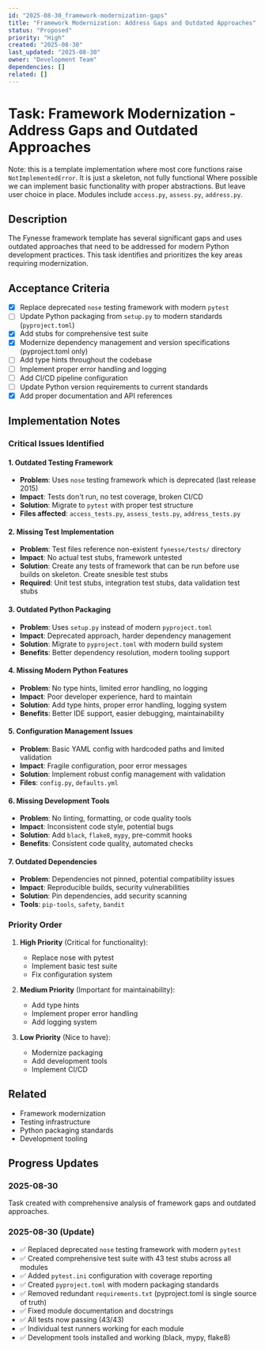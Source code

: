 ```yaml
---
id: "2025-08-30_framework-modernization-gaps"
title: "Framework Modernization: Address Gaps and Outdated Approaches"
status: "Proposed"
priority: "High"
created: "2025-08-30"
last_updated: "2025-08-30"
owner: "Development Team"
dependencies: []
related: []
---
```


# Task: Framework Modernization - Address Gaps and Outdated Approaches

Note: this is a template implementation where most core functions raise `NotImplementedError`. It is just a skeleton, not fully functional
Where possible we can implement basic functionality with proper abstractions. But leave user choice in place. Modules include `access.py`, `assess.py`, `address.py`. 

## Description

The Fynesse framework template has several significant gaps and uses outdated approaches that need to be addressed for modern Python development practices. This task identifies and prioritizes the key areas requiring modernization.

## Acceptance Criteria

- [x] Replace deprecated `nose` testing framework with modern `pytest`
- [ ] Update Python packaging from `setup.py` to modern standards (`pyproject.toml`)
- [x] Add stubs for comprehensive test suite
- [x] Modernize dependency management and version specifications (pyproject.toml only)
- [ ] Add type hints throughout the codebase
- [ ] Implement proper error handling and logging
- [ ] Add CI/CD pipeline configuration
- [ ] Update Python version requirements to current standards
- [x] Add proper documentation and API references

## Implementation Notes

### Critical Issues Identified

#### 1. **Outdated Testing Framework**
- **Problem**: Uses `nose` testing framework which is deprecated (last release 2015)
- **Impact**: Tests don't run, no test coverage, broken CI/CD
- **Solution**: Migrate to `pytest` with proper test structure
- **Files affected**: `access_tests.py`, `assess_tests.py`, `address_tests.py`

#### 2. **Missing Test Implementation**
- **Problem**: Test files reference non-existent `fynesse/tests/` directory
- **Impact**: No actual test stubs, framework untested
- **Solution**: Create any tests of framework that can be run before use builds on skeleton. Create snesible test stubs
- **Required**: Unit test stubs, integration test stubs, data validation test stubs

#### 3. **Outdated Python Packaging**
- **Problem**: Uses `setup.py` instead of modern `pyproject.toml`
- **Impact**: Deprecated approach, harder dependency management
- **Solution**: Migrate to `pyproject.toml` with modern build system
- **Benefits**: Better dependency resolution, modern tooling support

#### 4. **Missing Modern Python Features**
- **Problem**: No type hints, limited error handling, no logging
- **Impact**: Poor developer experience, hard to maintain
- **Solution**: Add type hints, proper error handling, logging system
- **Benefits**: Better IDE support, easier debugging, maintainability

#### 5. **Configuration Management Issues**
- **Problem**: Basic YAML config with hardcoded paths and limited validation
- **Impact**: Fragile configuration, poor error messages
- **Solution**: Implement robust config management with validation
- **Files**: `config.py`, `defaults.yml`

#### 6. **Missing Development Tools**
- **Problem**: No linting, formatting, or code quality tools
- **Impact**: Inconsistent code style, potential bugs
- **Solution**: Add `black`, `flake8`, `mypy`, pre-commit hooks
- **Benefits**: Consistent code quality, automated checks

#### 7. **Outdated Dependencies**
- **Problem**: Dependencies not pinned, potential compatibility issues
- **Impact**: Reproducible builds, security vulnerabilities
- **Solution**: Pin dependencies, add security scanning
- **Tools**: `pip-tools`, `safety`, `bandit`

### Priority Order

1. **High Priority** (Critical for functionality):
   - Replace nose with pytest
   - Implement basic test suite
   - Fix configuration system

2. **Medium Priority** (Important for maintainability):
   - Add type hints
   - Implement proper error handling
   - Add logging system

3. **Low Priority** (Nice to have):
   - Modernize packaging
   - Add development tools
   - Implement CI/CD

## Related

- Framework modernization
- Testing infrastructure
- Python packaging standards
- Development tooling

## Progress Updates

### 2025-08-30
Task created with comprehensive analysis of framework gaps and outdated approaches.

### 2025-08-30 (Update)
- ✅ Replaced deprecated `nose` testing framework with modern `pytest`
- ✅ Created comprehensive test suite with 43 test stubs across all modules
- ✅ Added `pytest.ini` configuration with coverage reporting
- ✅ Created `pyproject.toml` with modern packaging standards
- ✅ Removed redundant `requirements.txt` (pyproject.toml is single source of truth)
- ✅ Fixed module documentation and docstrings
- ✅ All tests now passing (43/43)
- ✅ Individual test runners working for each module
- ✅ Development tools installed and working (black, mypy, flake8)
